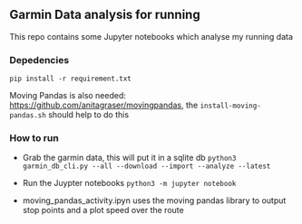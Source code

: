 ## Garmin Data analysis for running

This repo contains some Jupyter notebooks which analyse my running data

### Depedencies

```
pip install -r requirement.txt

```
Moving Pandas is also needed: https://github.com/anitagraser/movingpandas, the `install-moving-pandas.sh` should help to do this 

### How to run

* Grab the garmin data, this will put it in a sqlite db `python3 garmin_db_cli.py --all --download --import --analyze --latest`

* Run the Juypter notebooks `python3 -m jupyter notebook`

* moving_pandas_activity.ipyn uses the moving pandas library to output stop points and a plot speed over the route



